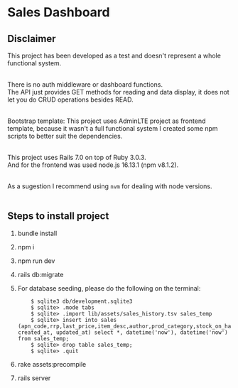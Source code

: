 # Sales Dashboard

## Disclaimer
This project has been developed as a test and doesn't represent
a whole functional system.<br><br>

There is no auth middleware or dashboard functions.<br>
The API just provides GET methods for reading and data display,
it does not let you do CRUD operations besides READ.<br><br>

Bootstrap template: This project uses AdminLTE project as 
frontend template, because it wasn't a full functional system
I created some npm scripts to better suit the dependencies.<br><br>

This project uses Rails 7.0 on top of Ruby 3.0.3.<br>
And for the frontend was used node.js 16.13.1 (npm v8.1.2).<br><br>

As a sugestion I recommend using `nvm` for dealing with node versions.<br><br>

## Steps to install project

1. bundle install
1. npm i
1. npm run dev
1. rails db:migrate
1. For database seeding, please do the following on the terminal:

    ```
        $ sqlite3 db/development.sqlite3
        $ sqlite> .mode tabs
        $ sqlite> .import lib/assets/sales_history.tsv sales_temp
        $ sqlite> insert into sales (apn_code,rrp,last_price,item_desc,author,prod_category,stock_on_hand,trans_date,trans_time,trans_doc_number,trans_ref,trans_qty,trans_total_ex_tax,trans_total_tax,trans_total_discount, created_at, updated_at) select *, datetime('now'), datetime('now') from sales_temp;
        $ sqlite> drop table sales_temp;
        $ sqlite> .quit
    ```
1. rake assets:precompile
1. rails server
